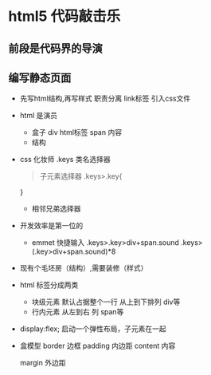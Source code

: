# html5 代码敲击乐

## 前段是代码界的导演


## 编写静态页面
- 先写html结构,再写样式
  职责分离
  link标签 引入css文件

- html 是演员
  - 盒子
    div
    html标签
    span 内容
  - 结构

- css 化妆师
  .keys 类名选择器
  > 子元素选择器
  .keys>.key{

  }
  + 相邻兄弟选择器

- 开发效率是第一位的
  - emmet 快捷输入
  .keys>.key>div+span.sound
  .keys>(.key>div+span.sound)*8


- 现有个毛坯房（结构）,需要装修（样式）

- html 标签分成两类 
  - 块级元素 默认占据整个一行 从上到下排列 div等 
  - 行内元素  从左到右 列 span等 

- display:flex; 
  启动一个弹性布局，子元素在一起

- 盒模型
  border 边框
  padding 内边距
  content 内容

  margin 外边距